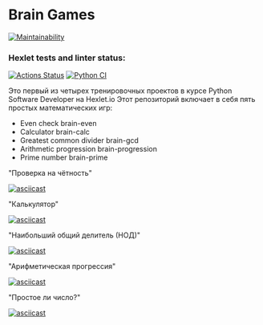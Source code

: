 # Brain Games
[![Maintainability](https://api.codeclimate.com/v1/badges/02601f260506685d6a8c/maintainability)](https://codeclimate.com/github/AntonVorontsov/python-project-lvl1/maintainability)

### Hexlet tests and linter status:
[![Actions Status](https://github.com/AntonVorontsov/python-project-lvl1/workflows/hexlet-check/badge.svg)](https://github.com/AntonVorontsov/python-project-lvl1/actions)
[![Python CI](https://github.com/AntonVorontsov/python-project-lvl1/actions/workflows/pyci.yml/badge.svg)](https://github.com/AntonVorontsov/python-project-lvl1/actions/workflows/pyci.yml)

Это первый из  четырех тренировочных проектов в курсе Python Software Developer на Hexlet.io
Этот репозиторий включает в себя пять простых математических игр:

- Even check brain-even
- Calculator brain-calc
- Greatest common divider brain-gcd
- Arithmetic progression brain-progression
- Prime number brain-prime

"Проверка на чётность"

[![asciicast](https://asciinema.org/a/XCHI7XocNwPud24khtK9b81qr.svg)](https://asciinema.org/a/XCHI7XocNwPud24khtK9b81qr)

"Калькулятор"

[![asciicast](https://asciinema.org/a/iJWnfKkBLDuXuHPQA0A5tavop.svg)](https://asciinema.org/a/iJWnfKkBLDuXuHPQA0A5tavop)

"Наибольший общий делитель (НОД)"

[![asciicast](https://asciinema.org/a/IePALmW1N6ZwMBtdPTQtB72hi.svg)](https://asciinema.org/a/IePALmW1N6ZwMBtdPTQtB72hi)

"Арифметическая прогрессия"

[![asciicast](https://asciinema.org/a/7UuuUFwAIEsl7E0bsDfsriKrU.svg)](https://asciinema.org/a/7UuuUFwAIEsl7E0bsDfsriKrU)

"Простое ли число?"

[![asciicast](https://asciinema.org/a/pDpGbDra0c2row8YidW4520nD.svg)](https://asciinema.org/a/pDpGbDra0c2row8YidW4520nD)
